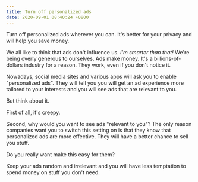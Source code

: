 ```yaml
---
title: Turn off personalized ads
date: 2020-09-01 08:40:24 +0800
---
```


Turn off personalized ads wherever you can. It's better for your privacy and will help you save money.

We all like to think that ads don't influence us. *I'm smarter than that!* We're being overly generous to ourselves. Ads make money. It's a billions-of-dollars industry for a reason. They work, even if you don't notice it.

Nowadays, social media sites and various apps will ask you to enable "personalized ads". They will tell you you will get an ad experience more tailored to your interests and you will see ads that are relevant to you.

But think about it.

First of all, it's creepy.

Second, why would you want to see ads "relevant to you"? The only reason companies want you to switch this setting on is that they know that personalized ads are more effective. They will have a better chance to sell you stuff.

Do you really want make this easy for them?

Keep your ads random and irrelevant and you will have less temptation to spend money on stuff you don't need.